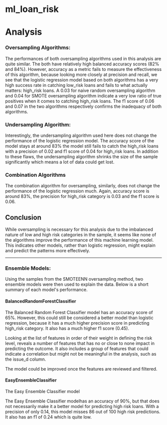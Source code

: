 # ml_loan_risk

# Analysis

### Oversampling Algorithms:

The performances of both oversampling algorithms used in this analysis are quite similar. The both have  relatively high balanced accuracy scores (82% and 84%). However, accuracy as a metric fails to measure the effectiveness of this algorithm, because looking more closely at precision and recall, we see that the logistic regression model based on both algorithms has a very high success rate in catching low_risk loans and fails to what actually matters: high_risk loans. A 0.03 for naive random oversampling algorithm and 0.04 for SMOTE oversampling algorithm indicate a very low ratio of true positives when it comes to catching high_risk loans. The f1 score of 0.06 and 0.07 in the two algorithms respectively confirms the inadequacy of both algorithms. 

### Undersampling Algorithm:

Interestingly, the undersampling algorithm used here does not change the performance of the logistic regression model. The accuracy score of the model stays at around 83% the model still fails to catch the high_risk loans with a precision of 0.02 and f1 score of 0.04 for high_risk loans. In addition to these flaws, the undersampling algorithm shrinks the size of the sample significantly which means a lot of data could get lost. 

### Combination Algorithms

The combination algorithm for oversampling, similarly, does not change the performance of the logistic regression much. Again, accuracy score is around 83%, the precision for high_risk category is 0.03 and the f1 score is 0.06. 

## Conclusion 

While oversampling is necessary for this analysis due to the imbalanced nature of low and high risk categories in the sample, it seems like none of the algorithms improve the performance of this machine learning model. This indicates other models, rather than logistic regression, might explain and predict the patterns more effectively. 

***

### Ensemble Models:

Using the samples from the SMOTEENN oversampling method, two ensemble models were then used to explain the data. Below is a short summary of each model's performance.

#### BalancedRandomForestClassifier

The Balanced Random Forest Classifier model has an accuracy score of 65%. However, this could still be considered a better model than logistic regression, because it has a much higher precision score in predicting high_risk category. It also has a much higher f1 score (0.45). 

Looking at the list of features in order of their weight in defining the risk level, reveals a number of features that has no or close to none impact in predicting the outcome. It also includes a group of features that could indicate a correlation but might not be meaningful in the analysis, such as the issue_d column.

The model could be improved once the features are reviewed and filtered.

#### EasyEnsembleClassifier

The Easy Ensemble Classifier model 

The Easy Ensemble Classifier modelhas an accuracy of 90%, but that does not necessarily make it a better model for predicting high risk loans. With a precision of only 0.14, this model misses 86 out of 100 high risk predictions. It also has an f1 of 0.24 which is quite low.

